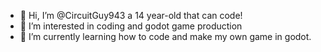 - 👋 Hi, I’m @CircuitGuy943 a 14 year-old that can code!
- 👀 I’m interested in coding and godot game production
- 🌱 I’m currently learning how to code and make my own game in godot.
<!---
CircuitGuy943/CircuitGuy943 is a ✨ special ✨ repository because its `README.md` (this file) appears on your GitHub profile.
You can click the Preview link to take a look at your changes.
--->
